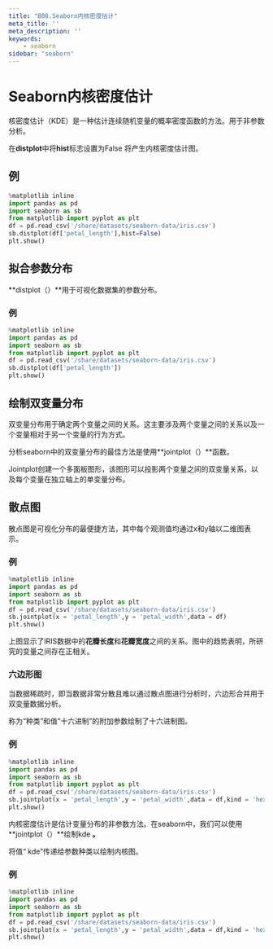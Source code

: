 ```yaml
---
title: "B08.Seaborn内核密度估计"
meta_title: ''
meta_description: ''
keywords: 
    - seaborn
sidebar: "seaborn"
---
```

# Seaborn内核密度估计

核密度估计（KDE）是一种估计连续随机变量的概率密度函数的方法。用于非参数分析。

在**distplot**中将**hist**标志设置为False 将产生内核密度估计图。

## 例

```python
%matplotlib inline
import pandas as pd
import seaborn as sb
from matplotlib import pyplot as plt
df = pd.read_csv('/share/datasets/seaborn-data/iris.csv')
sb.distplot(df['petal_length'],hist=False)
plt.show()
```


## 拟合参数分布

**distplot（）**用于可视化数据集的参数分布。

### 例

```python
%matplotlib inline
import pandas as pd
import seaborn as sb
from matplotlib import pyplot as plt
df = pd.read_csv('/share/datasets/seaborn-data/iris.csv')
sb.distplot(df['petal_length'])
plt.show()
```


## 绘制双变量分布

双变量分布用于确定两个变量之间的关系。这主要涉及两个变量之间的关系以及一个变量相对于另一个变量的行为方式。

分析seaborn中的双变量分布的最佳方法是使用**jointplot（）**函数。

Jointplot创建一个多面板图形，该图形可以投影两个变量之间的双变量关系，以及每个变量在独立轴上的单变量分布。

## 散点图

散点图是可视化分布的最便捷方法，其中每个观测值均通过x和y轴以二维图表示。

### 例

```python
%matplotlib inline
import pandas as pd
import seaborn as sb
from matplotlib import pyplot as plt
df = pd.read_csv('/share/datasets/seaborn-data/iris.csv')
sb.jointplot(x = 'petal_length',y = 'petal_width',data = df)
plt.show()
```


上图显示了IRIS数据中的**花瓣长度**和**花瓣宽度**之间的关系。图中的趋势表明，所研究的变量之间存在正相关。

### 六边形图

当数据稀疏时，即当数据非常分散且难以通过散点图进行分析时，六边形合并用于双变量数据分析。

称为“种类”和值“十六进制”的附加参数绘制了十六进制图。

### 例

```python
%matplotlib inline
import pandas as pd
import seaborn as sb
from matplotlib import pyplot as plt
df = pd.read_csv('/share/datasets/seaborn-data/iris.csv')
sb.jointplot(x = 'petal_length',y = 'petal_width',data = df,kind = 'hex')
plt.show()
```

内核密度估计是估计变量分布的非参数方法。在seaborn中，我们可以使用**jointplot（）**绘制kde **。**

将值“ kde”传递给参数种类以绘制内核图。

### 例

```python
%matplotlib inline
import pandas as pd
import seaborn as sb
from matplotlib import pyplot as plt
df = pd.read_csv('/share/datasets/seaborn-data/iris.csv')
sb.jointplot(x = 'petal_length',y = 'petal_width',data = df,kind = 'hex')
plt.show()
```
<code class=gatsby-kernelname data-language=python></code>
<script type="text/javascript" src="https://cdn.freeaihub.com/asset/js/cell.js"></script>
